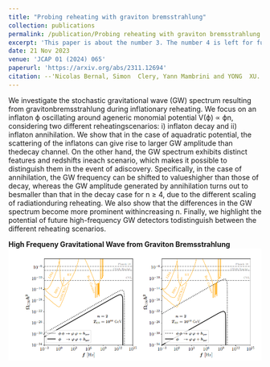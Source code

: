 ```yaml
---
title: "Probing reheating with graviton bremsstrahlung"
collection: publications
permalink: /publication/Probing reheating with graviton bremsstrahlung
excerpt: 'This paper is about the number 3. The number 4 is left for future work.'
date: 21 Nov 2023
venue: 'JCAP 01 (2024) 065'
paperurl: 'https://arxiv.org/abs/2311.12694'
citation: --'Nicolas Bernal, Simon  Clery, Yann Mambrini and YONG  XU. &quot;Probing reheating with graviton bremsstrahlung.&quot; <i>JCAP 01 </i> (2024) 065.'
---
```


We investigate the stochastic gravitational wave (GW) spectrum resulting from gravitonbremsstrahlung during inflationary reheating. We focus on an inflaton ϕ oscillating around ageneric monomial potential V(ϕ) ∝ ϕn, considering two different reheatingscenarios: i) inflaton decay and ii) inflaton annihilation. We show that in the case of aquadratic potential, the scattering of the inflatons can give rise to larger GW amplitude than thedecay channel. On the other hand, the GW spectrum exhibits distinct features and redshifts ineach scenario, which makes it possible to distinguish them in the event of adiscovery. Specifically, in the case of annihilation, the GW frequency can be shifted to valueshigher than those of decay, whereas the GW amplitude generated by annihilation turns out to besmaller than that in the decay case for n ≥ 4, due to the different scaling of radiationduring reheating. We also show that the differences in the GW spectrum become more prominent withincreasing n. Finally, we highlight the potential of future high-frequency GW detectors todistinguish between the different reheating scenarios.

**High Frequeny Gravitational Wave from Graviton Bremsstrahlung**
![Editing a markdown file for a talk](/images/GW.png)
